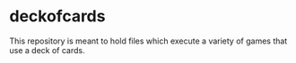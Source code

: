 # deckofcards

This repository is meant to hold files which execute a variety of games that use a deck of cards.
